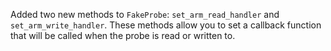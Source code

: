 Added two new methods to `FakeProbe`: `set_arm_read_handler` and `set_arm_write_handler`. These methods allow you to set a callback function that will be called when the probe is read or written to. 